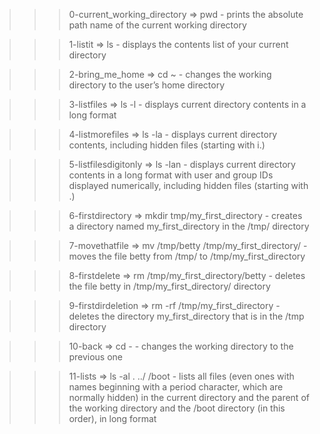 >>> 0-current_working_directory
	=> pwd
	- prints the absolute path name of the current working directory

>>> 1-listit
	=> ls
	- displays the contents list of your current directory

>>> 2-bring_me_home
	=> cd ~
	- changes the working directory to the user’s home directory

>>> 3-listfiles
	=> ls -l
	- displays current directory contents in a long format

>>> 4-listmorefiles
	=> ls -la
	- displays current directory contents, including hidden files (starting with i.)

>>> 5-listfilesdigitonly
	=> ls -lan
	- displays current directory contents in a long format with user and group IDs displayed numerically, including hidden files (starting with .)

>>> 6-firstdirectory
	=> mkdir tmp/my_first_directory
	-  creates a directory named my_first_directory in the /tmp/ directory

>>> 7-movethatfile
	=> mv /tmp/betty /tmp/my_first_directory/
	- moves the file betty from /tmp/ to /tmp/my_first_directory

>>> 8-firstdelete
	=> rm /tmp/my_first_directory/betty
	- deletes the file betty in /tmp/my_first_directory/ directory

>>> 9-firstdirdeletion
	=> rm -rf /tmp/my_first_directory
	- deletes the directory my_first_directory that is in the /tmp directory

>>> 10-back
	=> cd -
	- changes the working directory to the previous one

>>> 11-lists
	=> ls -al . ../ /boot
	- lists all files (even ones with names beginning with a period character, which are normally hidden) in the current directory and the parent of the working directory and the /boot directory (in this order), in long format 
